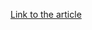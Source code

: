 [Link to the article](https://www.imperva.com/blog/new-sysrv-botnet-variant-makes-use-of-google-subdomain-to-spread-xmrig-miner/)
